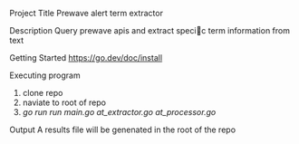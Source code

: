 Project Title
Prewave alert term extractor

Description
Query prewave apis and extract specic term information from text

Getting Started
https://go.dev/doc/install

Executing program
1. clone repo
2. naviate to root of repo
3. _go run run main.go at_extractor.go at_processor.go_

Output
A results file will be genenated in the root of the repo

